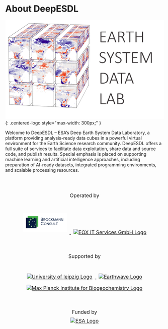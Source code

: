# About DeepESDL

![DeepESDL](../img/logo/logo_light.png){: .centered-logo style="max-width: 300px;" }

Welcome to DeepESDL – ESA’s Deep Earth System Data Laboratory</strong>, a platform providing analysis-ready
data cubes in a powerful virtual environment for the Earth Science research community. DeepESDL offers
a full suite of services to facilitate data exploitation, share data and source code, and publish results.
Special emphasis is placed on supporting machine learning and artificial intelligence approaches,
including preparation of AI-ready datasets, integrated programming environments, and scalable processing
resources.


  <!-- Provided By Section -->
  <div
    style="
  font-size: 1rem;
  text-align: center;
  display: flex;
  flex-wrap: wrap;
  justify-content: space-around;
  gap: 2rem;
  padding: 2rem 1rem;
">
    <!-- Operated by -->
    <div style="flex: 1 1 250px;">
      <p style="margin-bottom: 2.3rem;">Operated by</p>
      <a href="https://www.brockmann-consult.de/" target="_blank">
        <img
          src="../overrides/assets/logo_bc_horizontal.png"
          alt="Brockmann Consult Logo"
          style="height: 60px; margin: 0.5rem;" />
      </a>
      <a href="https://eox.at/" target="_blank">
        <img
          src="https://www.osgeo.org/wp-content/uploads/EOX_Logo.png"
          alt="EOX IT Services GmbH Logo"
          style="height: 60px; margin: 0.5rem;" />
      </a>
    </div>
    <!-- Supported by -->
    <div style="flex: 1 1 250px;">
      <p style="margin-bottom: 2.3rem;">Supported by</p>
      <a href="https://rsc4earth.de/" target="_blank">
        <img
                src="https://www.uni-leipzig.de/_assets/89f4369f29e16b23ff4835f5790afe07/Images/Icons/uni_leipzig_logo_v2.svg"
                alt="University of leipzig Logo"
                style="height: 60px; margin: 0.5rem;" />
      </a>
      <a href="https://earthwave.co.uk/" target="_blank">
        <img
                src="https://earthwave.co.uk/wp-content/uploads/2021/10/logo-200.png"
                alt="Earthwave Logo"
                style="height: 60px; margin: 0.5rem;" />
      </a>
      <a href="https://www.bgc-jena.mpg.de/" target="_blank">
        <img
                src="https://www.nunataryuk.org/images/logos/partner_logos/BGC_logo_en_sh.png"
                alt="Max Planck Institute for Biogeochemistry Logo"
                style="height: 40px; margin: 0.5rem;" />
      </a>
    </div>
    <!-- Funded by -->
    <div style="flex: 1 1 250px;">
      <p style="margin-bottom: 0rem;">Funded by</p>
      <a href="https://www.esa.int/" target="_blank">
        <img
          src="https://esamultimedia.esa.int/docs/corporate/ESA_logo_2020_Deep.png"
          alt="ESA Logo"
          style="height: 130px; margin: 0.5rem;" />
      </a>
    </div>
  </div>

